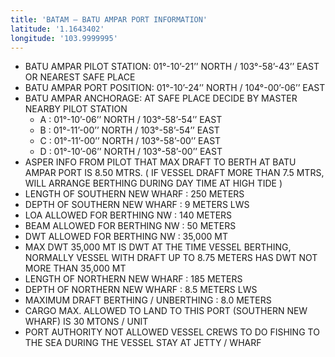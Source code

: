 ```yaml
---
title: 'BATAM – BATU AMPAR PORT INFORMATION'
latitude: '1.1643402'
longitude: '103.9999995'
---
```


- BATU AMPAR PILOT STATION: 01°-10’-21’’ NORTH / 103°-58’-43’’ EAST OR NEAREST SAFE PLACE
- BATU AMPAR PORT POSITION: 01°-10’-24’’ NORTH / 104°-00’-06’’ EAST
- BATU AMPAR ANCHORAGE: AT SAFE PLACE DECIDE BY MASTER NEARBY PILOT STATION
    - A : 01°-10’-06’’ NORTH / 103°-58’-54’’ EAST
    - B : 01°-11’-00’’ NORTH / 103°-58’-54’’ EAST
    - C : 01°-11’-00’’ NORTH / 103°-58’-00’’ EAST
    - D : 01°-10’-06’’ NORTH / 103°-58’-00’’ EAST
- ASPER INFO FROM PILOT THAT MAX DRAFT TO BERTH AT BATU AMPAR PORT IS 8.50 MTRS. ( IF VESSEL DRAFT MORE THAN 7.5 MTRS, WILL ARRANGE BERTHING DURING DAY TIME AT HIGH TIDE )
- LENGTH OF SOUTHERN NEW WHARF : 250 METERS
- DEPTH OF SOUTHERN NEW WHARF : 9 METERS LWS
- LOA ALLOWED FOR BERTHING NW : 140 METERS
- BEAM ALLOWED FOR BERTHING NW : 50 METERS
- DWT ALLOWED FOR BERTHING NW : 35,000 MT
- MAX DWT 35,000 MT IS DWT AT THE TIME VESSEL BERTHING, NORMALLY VESSEL WITH DRAFT UP TO 8.75 METERS HAS DWT NOT MORE THAN 35,000 MT
- LENGTH OF NORTHERN NEW WHARF : 185 METERS
- DEPTH OF NORTHERN NEW WHARF : 8.5 METERS LWS
- MAXIMUM DRAFT BERTHING / UNBERTHING : 8.0 METERS
- CARGO MAX. ALLOWED TO LAND TO THIS PORT (SOUTHERN NEW WHARF) IS 30 MTONS / UNIT
- PORT AUTHORITY NOT ALLOWED VESSEL CREWS TO DO FISHING TO THE SEA DURING THE VESSEL STAY AT JETTY / WHARF